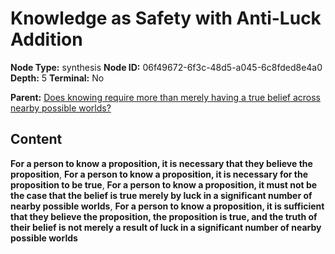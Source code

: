 # Knowledge as Safety with Anti-Luck Addition

**Node Type:** synthesis
**Node ID:** 06f49672-6f3c-48d5-a045-6c8fded8e4a0
**Depth:** 5
**Terminal:** No

**Parent:** [Does knowing require more than merely having a true belief across nearby possible worlds?](does-knowing-require-more-than-merely-having-a-true-belief-across-nearby-possible-worlds-antithesis-c847be1b-cf03-46ec-beb4-2390ca8987ea.md)

## Content

**For a person to know a proposition, it is necessary that they believe the proposition**, **For a person to know a proposition, it is necessary for the proposition to be true**, **For a person to know a proposition, it must not be the case that the belief is true merely by luck in a significant number of nearby possible worlds**, **For a person to know a proposition, it is sufficient that they believe the proposition, the proposition is true, and the truth of their belief is not merely a result of luck in a significant number of nearby possible worlds**
